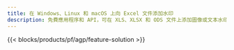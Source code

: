 ```yaml
---
title: 在 Windows、Linux 和 macOS 上向 Excel 文件添加水印
description: 免費應用程序和 API，可在 XLS、XLSX 和 ODS 文件上添加圖像或文本水印
---
```

{{< blocks/products/pf/agp/feature-solution >}} 

